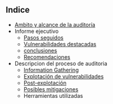 ## Indice

- [Ambito y alcance de la auditoría](#ambito-y-alcance-de-la-auditoría)
- Informe ejecutivo
  - [Pasos seguidos](#pasos-seguidos)
  - [Vulnerabilidades destacadas](#vulnerabilidades-destacadas)
  - [conclusiones](#conclusiones)
  - [Recomendaciones](#recomendaciones)
- Descripcion del proceso de auditoria
  - [Information Gathering](#information-gathering)
  - [Explotación de vulnerabilidades](#explotación-de-vulnerabilidades)
  - [Post-explotación](#post-explotación)
  - [Posibles mitigaciones](#posibles-mitigaciones)
  - Herramientas utilizadas